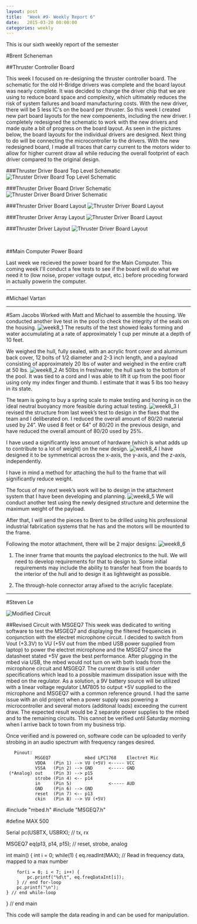 ```yaml
---
layout: post
title:  "Week #9- Weekly Report 6"
date:   2015-03-20 00:00:00
categories: weekly
---
```


This is our sixth weekly report of the semester

#Brent Scheneman

##Thruster Controller Board

This week I focused on re-designing the thruster controller board. The schematic for the old H-Bridge drivers was complete and the board layout was nearly complete. It was decided to change the driver chip that we are using to reduce board space and complexity, which ultimately reduces the risk of system failures and board manufacturing costs. With the new driver, there will be 5 less IC's on the board per thruster. So this week I created new part board layouts for the new compoenents, including the new driver. I completely redesigned the schematic to work with the new drivers and made quite a bit of progress on the board layout. As seen in the pictures below, the board layouts for the individual drivers are designed. Next thing to do will be connecting the microcontroller to the drivers. With the new redesigned board, I made all traces that carry current to the motors wider to allow for higher current draw all while reducing the overall footprint of each driver compared to the original design.

###Thruster Driver Board Top Level Schematic
![Thruster Driver Board Top Level Schematic](/images/ThrusterBoard_TopLevelSch.png)

###Thruster Driver Board Driver Schematic
![Thruster Driver Board Driver Schematic](/images/ThrusterBoard_DriverSch.png)

###Thruster Driver Board Layout
![Thruster Driver Board Layout](/images/ThrusterBoard_TopLevelBrd.png)

###Thruster Driver Array Layout
![Thruster Driver Board Layout](/images/ThrusterBoard_DriverArrayBrd.png)

###Thruster Driver Layout
![Thruster Driver Board Layout](/images/ThrusterBoard_DriverBrd.png)

<br>

##Main Computer Power Board

Last week we recieved the power board for the Main Computer. This coming week I'll conduct a few tests to see if the board will do what we need it to (low noise, proper voltage output, etc.) before proceding forward in actually powerin the computer.

---

#Michael Vartan

---

#Sam Jacobs
Worked with Matt and Michael to assemble the housing. We conducted another live test in the pool to check the integrity of the seals on the housing.
![week8_1](/images/week8_1.png)
The results of the test showed leaks forming and water accumulating at a rate of approximately 1 cup per minute at a depth of 10 feet.

We weighed the hull, fully sealed, with an acrylic front cover and aluminum back cover, 12 bolts of 1/2 diameter and 2-3 inch length, and a payload consisting of approximately 20 lbs of water and weighed in the entire craft at 50 lbs. 
![week8_2](/images/week8_2.png)
At 50lbs in freshwater, the hull sank to the bottom of the pool. It was tied to a cord and I was able to lift it up from the pool floor using only my index finger and thumb. I estimate that it was 5 lbs too heavy in its state.

The team is going to buy a spring scale to make testing and honing in on the ideal neutral buoyancy more feasible during actual testing.
![week8_3](/images/week8_3.png)
I revised the structure from last week’s test to design in the fixes that the team and I deliberated on. I reduced the overall amount of 80/20 material used by 24”. We used 8 feet or 64” of 80/20 in the previous design, and have reduced the overall amount of 80/20 used by 25%. 

I have used a significantly less amount of hardware (which is what adds up to contribute to a lot of weight) on the new design.
![week8_4](/images/week8_4.png)
I have designed it to be symmetrical across the x-axis, the y-axis, and the z-axis, independently.

I have in mind a method for attaching the hull to the frame that will significantly reduce weight. 

The focus of my next week’s work will be to design in the attachment system that I have been developing and planning. 
![week8_5](/images/week8_5.png)
We will conduct another test using the newly designed structure and determine the maximum weight of the payload. 

After that, I will send the pieces to Brent to be drilled using his professional industrial fabrication systems that he has and the motors will be mounted to the frame.

Following the motor attachment, there will be 2 major designs:
![week8_6](/images/week8_6.png)

1. The inner frame that mounts the payload electronics to the hull. We will need to develop requirements for that to design to. Some initial requirements may include the ability to transfer heat from the boards to the interior of the hull and to design it as lightweight as possible.

2. The  through-hole connector array afixed to the acriylic faceplate.
---

#Steven Le

![Modified Circuit](/images/am_schematic_rx_v2.png)

##Revised Circuit with MSGEQ7
This week was dedicated to writing software to test the MSGEQ7 and displaying the filtered frequencies in conjunction with the electret microphone circuit.  I decided to switch from Vout (+3.3V) to VU (+5V out from the mbed USB power supplied from laptop) to power the electret microphone and the MSGEQ7 since the datasheet stated +5V gave the best performance.  After plugging in the mbed via USB, the mbed would not turn on with both loads from the microphone circuit and MSGEQ7.  The current draw is still under specifications which lead to a possible maximum dissipation issue with the mbed on the regulator.  As a solution, a 9V battery source will be utilized with a linear voltage regulator LM7805 to output +5V supplied to the microphone and MSGEQ7 with a common reference ground.  I had the same issue with an old project when a power supply was powering a microcontroller and several motors (additonal loads) exceeding the current draw.  The expected result would be 2 separate power supplies to the mbed and to the remaining circuits.  This cannot be verified until Saturday morning when I arrive back to town from my business trip.

Once verified and is powered on, software code can be uploaded to verify strobing in an audio spectrum with frequency ranges desired.

       Pinout:
               MSGEQ7             mbed LPC1768    Electret Mic                   
               VDDA   (Pin 1) --> VU (+5V) <----- VCC                            
               VSSA   (Pin 2) --> GND      <----- GND                            
     (*Analog) out    (Pin 3) --> p15                                            
               strobe (Pin 4) <-- p14                                            
               in     (Pin 5)              <----- AUD                            
               GND    (Pin 6) --> GND                                            
               reset  (Pin 7) <-- p13                                            
               ckin   (Pin 8) --> VU (+5V)                                       
                                                                                 

#include "mbed.h"
#include "MSGEQ7.h"

#define MAX 500

Serial pc(USBTX, USBRX);    // tx, rx

MSGEQ7 eq(p13, p14, p15);   // reset, strobe, analog

int main() {
    int i = 0;
    while(1) {
        eq.readInt(MAX); // Read in frequency data, mapped to a max number

        for(i = 0; i < 7; i++) {
            pc.printf("%d\t", eq.freqDataInt[i]);
        } // end for-loop
        pc.printf("\n");
    } // end while-loop
} // end main

This code will sample the data reading in and can be used for manipulation.
